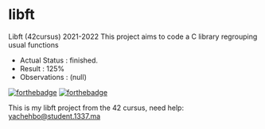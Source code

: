 # libft
Libft (42cursus) 2021-2022
This project aims to code a C library regrouping usual functions
- Actual Status : finished.
- Result        : 125%
- Observations : (null)

[![forthebadge](https://forthebadge.com/images/badges/made-with-c.svg)](https://forthebadge.com)
[![forthebadge](https://forthebadge.com/images/badges/built-with-love.svg)](https://forthebadge.com)

This is my libft project from the 42 cursus,
need help:
yachehbo@student.1337.ma
